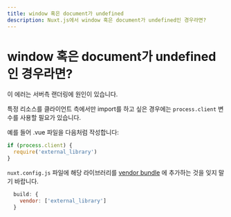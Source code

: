 ```yaml
---
title: window 혹은 document가 undefined
description: Nuxt.js에서 window 혹은 document가 undefined인 경우라면?
---
```


# window 혹은 document가 undefined인 경우라면?

이 에러는 서버측 랜더링에 원인이 있습니다.

특정 리소스를 클라이언트 측에서만 import를 하고 싶은 경우에는 `process.client` 변수를 사용할 필요가 있습니다.

예를 들어 .vue 파일을 다음처럼 작성합니다:

```js
if (process.client) {
  require('external_library')
}
```

<!-- Don't forget to add your library in the [vendor bundle](/api/configuration-build#build-vendor) in your `nuxt.config.js`: -->

`nuxt.config.js` 파일에 해당 라이브러리를 [vendor bundle](/api/configuration-build#vendor) 에 추가하는 것을 잊지 말기 바랍니다.

```js
  build: {
    vendor: ['external_library']
  }
```
